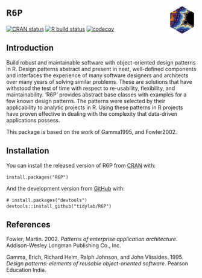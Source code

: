 <!-- README.md is generated from README.Rmd. Please edit that file -->

`R6P` <img src="https://raw.githubusercontent.com/tidylab/R6P/master/pkgdown/logo.png" align="right" height="75"/>
==================================================================================================================

<!-- badges: start -->

[![CRAN
status](https://www.r-pkg.org/badges/version/R6P)](https://CRAN.R-project.org/package=R6P)
[![R build
status](https://github.com/tidylab/R6P/workflows/R-CMD-check/badge.svg)](https://github.com/tidylab/R6P/actions)
[![codecov](https://codecov.io/gh/tidylab/R6P/branch/master/graph/badge.svg?token=U6FL5N32FL)](https://codecov.io/gh/tidylab/R6P)

<!-- badges: end -->

Introduction
------------

Build robust and maintainable software with object-oriented design
patterns in R. Design patterns abstract and present in neat,
well-defined components and interfaces the experience of many software
designers and architects over many years of solving similar problems.
These are solutions that have withstood the test of time with respect to
re-usability, flexibility, and maintainability. ‘R6P’ provides abstract
base classes with examples for a few known design patterns. The patterns
were selected by their applicability to analytic projects in R. Using
these patterns in R projects have proven effective in dealing with the
complexity that data-driven applications possess.

This package is based on the work of Gamma1995, and Fowler2002.

Installation
------------

You can install the released version of R6P from
[CRAN](https://CRAN.R-project.org) with:

    install.packages("R6P")

And the development version from [GitHub](https://github.com/) with:

    # install.packages("devtools")
    devtools::install_github("tidylab/R6P")

References
----------

Fowler, Martin. 2002. *Patterns of enterprise application architecture*.
Addison-Wesley Longman Publishing Co., Inc.

Gamma, Erich, Richard Helm, Ralph Johnson, and John Vlissides. 1995.
*Design patterns: elements of reusable object-oriented software*.
Pearson Education India.
